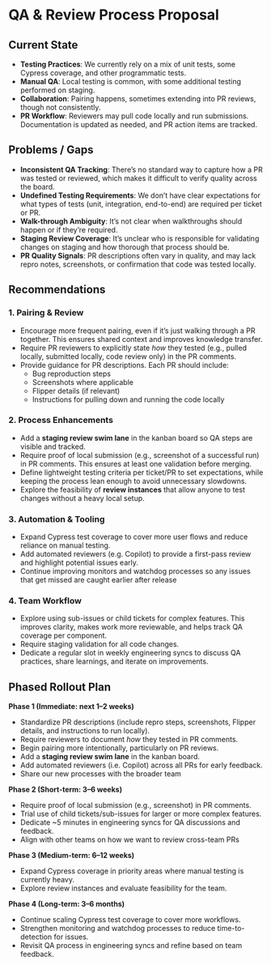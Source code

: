# QA & Review Process Proposal  

## Current State  
- **Testing Practices**: We currently rely on a mix of unit tests, some Cypress coverage, and other programmatic tests.  
- **Manual QA**: Local testing is common, with some additional testing performed on staging.  
- **Collaboration**: Pairing happens, sometimes extending into PR reviews, though not consistently.  
- **PR Workflow**: Reviewers may pull code locally and run submissions. Documentation is updated as needed, and PR action items are tracked.  

## Problems / Gaps  
- **Inconsistent QA Tracking**: There’s no standard way to capture how a PR was tested or reviewed, which makes it difficult to verify quality across the board.  
- **Undefined Testing Requirements**: We don’t have clear expectations for what types of tests (unit, integration, end-to-end) are required per ticket or PR.  
- **Walk-through Ambiguity**: It’s not clear when walkthroughs should happen or if they’re required.  
- **Staging Review Coverage**: It’s unclear who is responsible for validating changes on staging and how thorough that process should be.  
- **PR Quality Signals**: PR descriptions often vary in quality, and may lack repro notes, screenshots, or confirmation that code was tested locally.  

## Recommendations  

### 1. Pairing & Review  
- Encourage more frequent pairing, even if it’s just walking through a PR together. This ensures shared context and improves knowledge transfer.  
- Require PR reviewers to explicitly state *how* they tested (e.g., pulled locally, submitted locally, code review only) in the PR comments.  
- Provide guidance for PR descriptions. Each PR should include:  
  - Bug reproduction steps  
  - Screenshots where applicable  
  - Flipper details (if relevant)  
  - Instructions for pulling down and running the code locally  

### 2. Process Enhancements  
- Add a **staging review swim lane** in the kanban board so QA steps are visible and tracked.  
- Require proof of local submission (e.g., screenshot of a successful run) in PR comments. This ensures at least one validation before merging.  
- Define lightweight testing criteria per ticket/PR to set expectations, while keeping the process lean enough to avoid unnecessary slowdowns.  
- Explore the feasibility of **review instances** that allow anyone to test changes without a heavy local setup.  

### 3. Automation & Tooling  
- Expand Cypress test coverage to cover more user flows and reduce reliance on manual testing.  
- Add automated reviewers (e.g. Copilot) to provide a first-pass review and highlight potential issues early.  
- Continue improving monitors and watchdog processes so any issues that get missed are caught earlier after release

### 4. Team Workflow  
- Explore using sub-issues or child tickets for complex features. This improves clarity, makes work more reviewable, and helps track QA coverage per component.  
- Require staging validation for all code changes.  
- Dedicate a regular slot in weekly engineering syncs to discuss QA practices, share learnings, and iterate on improvements.  

## Phased Rollout Plan  

**Phase 1 (Immediate: next 1–2 weeks)**  
- Standardize PR descriptions (include repro steps, screenshots, Flipper details, and instructions to run locally).  
- Require reviewers to document *how* they tested in PR comments.  
- Begin pairing more intentionally, particularly on PR reviews.
- Add a **staging review swim lane** in the kanban board.
- Add automated reviewers (i.e. Copilot) across all PRs for early feedback.
- Share our new processes with the broader team

**Phase 2 (Short-term: 3–6 weeks)**  
- Require proof of local submission (e.g., screenshot) in PR comments.  
- Trial use of child tickets/sub-issues for larger or more complex features.  
- Dedicate ~5 minutes in engineering syncs for QA discussions and feedback.
- Align with other teams on how we want to review cross-team PRs  

**Phase 3 (Medium-term: 6–12 weeks)**  
- Expand Cypress coverage in priority areas where manual testing is currently heavy.  
- Explore review instances and evaluate feasibility for the team.  

**Phase 4 (Long-term: 3–6 months)**  
- Continue scaling Cypress test coverage to cover more workflows.  
- Strengthen monitoring and watchdog processes to reduce time-to-detection for issues.  
- Revisit QA process in engineering syncs and refine based on team feedback.  

